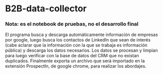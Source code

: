 # B2B-data-collector
### Nota: es el notebook de pruebas, no el desarrollo final
El programa busca y descarga automáticamente información de empresas por google, luego busca los contactos de LinkedIn que sean de interés (cabe aclarar que la información con la que se trabaja es información pública) y descarga los datos necesarios.
Los datos se procesan y limpian para luego verificar con la base de datos del CRM que no existan duplicados.
Finalmente exporta un archivo que será importado en la extensión ProspectIn, de google chrome, para realizar los abordajes.
